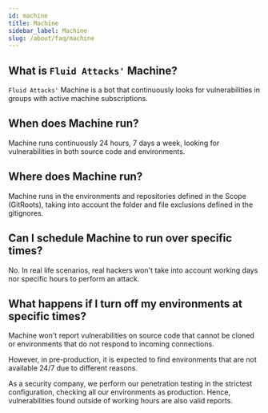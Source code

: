 ```yaml
---
id: machine
title: Machine
sidebar_label: Machine
slug: /about/faq/machine
---
```


## What is `Fluid Attacks'` Machine?

`Fluid Attacks'` Machine is a bot
that continuously looks for vulnerabilities
in groups with active machine subscriptions.

## When does Machine run?

Machine runs continuously 24 hours,
7 days a week,
looking for vulnerabilities
in both source code and environments.

## Where does Machine run?

Machine runs in the environments
and repositories
defined in the Scope (GitRoots),
taking into account
the folder and file exclusions
defined in the gitignores.

## Can I schedule Machine to run over specific times?

No.
In real life scenarios,
real hackers won't take into account working days
nor specific hours
to perform an attack.

## What happens if I turn off my environments at specific times?

Machine won't report vulnerabilities on source code
that cannot be cloned
or environments that do not respond
to incoming connections.

However,
in pre-production,
it is expected to find environments
that are not available 24/7
due to different reasons.

As a security company,
we perform our penetration testing
in the strictest configuration,
checking all our environments as production.
Hence,
vulnerabilities found
outside of working hours
are also valid reports.
